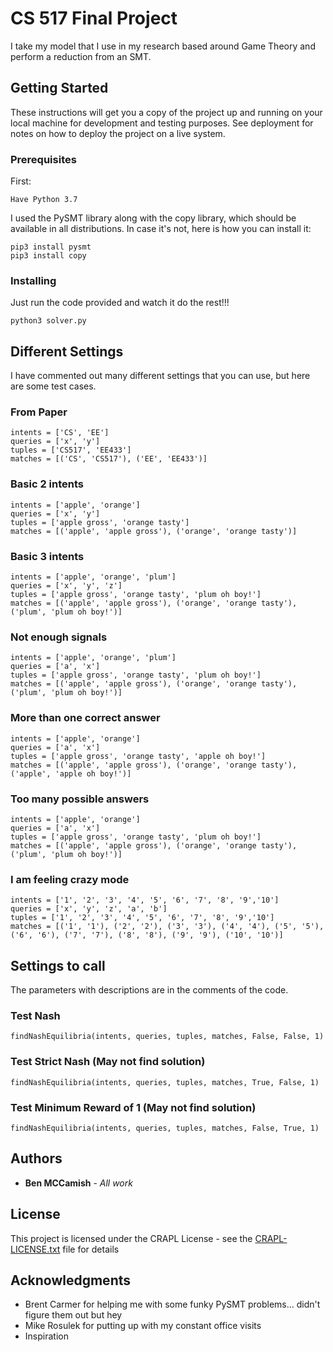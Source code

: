 # CS 517 Final Project

I take my model that I use in my research based around Game Theory and perform a reduction from an SMT. 

## Getting Started

These instructions will get you a copy of the project up and running on your local machine for development and testing purposes. See deployment for notes on how to deploy the project on a live system.

### Prerequisites

First:

```
Have Python 3.7
```
I used the PySMT library along with the copy library, which should be available in all distributions. In case it's not, here is how you can install it:

```
pip3 install pysmt
pip3 install copy
```

### Installing

Just run the code provided and watch it do the rest!!!

```
python3 solver.py
```

## Different Settings

I have commented out many different settings that you can use, but here are some test cases.


### From Paper 
```
intents = ['CS', 'EE']
queries = ['x', 'y']
tuples = ['CS517', 'EE433']
matches = [('CS', 'CS517'), ('EE', 'EE433')]
```

### Basic 2 intents 

```
intents = ['apple', 'orange']
queries = ['x', 'y']
tuples = ['apple gross', 'orange tasty']
matches = [('apple', 'apple gross'), ('orange', 'orange tasty')]
```

### Basic 3 intents

```
intents = ['apple', 'orange', 'plum']
queries = ['x', 'y', 'z']
tuples = ['apple gross', 'orange tasty', 'plum oh boy!']
matches = [('apple', 'apple gross'), ('orange', 'orange tasty'), ('plum', 'plum oh boy!')]
```

### Not enough signals

```
intents = ['apple', 'orange', 'plum']
queries = ['a', 'x']
tuples = ['apple gross', 'orange tasty', 'plum oh boy!']
matches = [('apple', 'apple gross'), ('orange', 'orange tasty'), ('plum', 'plum oh boy!')]
```
### More than one correct answer

```
intents = ['apple', 'orange']
queries = ['a', 'x']
tuples = ['apple gross', 'orange tasty', 'apple oh boy!']
matches = [('apple', 'apple gross'), ('orange', 'orange tasty'), ('apple', 'apple oh boy!')]
```

### Too many possible answers

```
intents = ['apple', 'orange']
queries = ['a', 'x']
tuples = ['apple gross', 'orange tasty', 'plum oh boy!']
matches = [('apple', 'apple gross'), ('orange', 'orange tasty'), ('plum', 'plum oh boy!')]
```

### I am feeling crazy mode

```
intents = ['1', '2', '3', '4', '5', '6', '7', '8', '9','10']
queries = ['x', 'y', 'z', 'a', 'b']
tuples = ['1', '2', '3', '4', '5', '6', '7', '8', '9','10']
matches = [('1', '1'), ('2', '2'), ('3', '3'), ('4', '4'), ('5', '5'), ('6', '6'), ('7', '7'), ('8', '8'), ('9', '9'), ('10', '10')]
```

## Settings to call
The parameters with descriptions are in the comments of the code.

### Test Nash

```
findNashEquilibria(intents, queries, tuples, matches, False, False, 1)
```

### Test Strict Nash (May not find solution)

```
findNashEquilibria(intents, queries, tuples, matches, True, False, 1)
```

### Test Minimum Reward of 1 (May not find solution)
```
findNashEquilibria(intents, queries, tuples, matches, False, True, 1)
```

## Authors

* **Ben MCCamish** - *All work*

## License

This project is licensed under the CRAPL License - see the [CRAPL-LICENSE.txt](CRAPL-LICENSE.txt) file for details

## Acknowledgments

* Brent Carmer for helping me with some funky PySMT problems... didn't figure them out but hey
* Mike Rosulek for putting up with my constant office visits
* Inspiration
